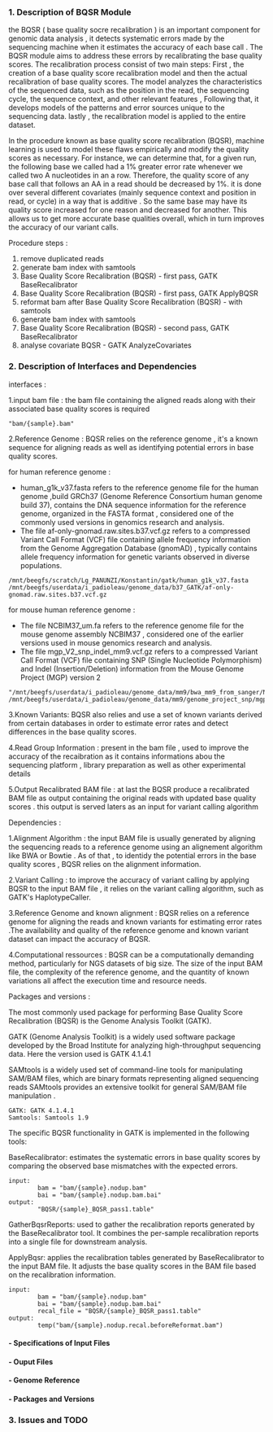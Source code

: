 ### 1. Description of BQSR Module

the BQSR ( base quality socre recalibration ) is an important component for genomic data analysis , it detects systematic errors made by the sequencing machine when it estimates the accuracy of each base call .
The BQSR module aims to address these errors by recalibrating the base quality scores.
The recalibration process consist of two main steps:
First , the creation of a base quality score recalibration model and then the actual recalibration of base quality scores.
The model analyzes the characteristics of the sequenced data, such as the position in the read, the sequencing cycle, the sequence context, and other relevant features , Following that, it develops models of the patterns and error sources unique to the sequencing data. lastly , the recalibration model is applied to the entire dataset.

In the procedure known as base quality score recalibration (BQSR), machine learning is used to model these flaws empirically and modify the quality scores as necessary. 
For instance, we can determine that, for a given run, the following base we called had a 1% greater error rate whenever we called two A nucleotides in an a row. Therefore, the quality score of any base call that follows an AA in a read should be decreased by 1%. 
it is done over several different covariates (mainly sequence context and position in read, or cycle) in a way that is additive . So the same base may have its quality score increased for one reason and decreased for another. This allows us to get more accurate base qualities overall, which in turn improves the accuracy of our variant calls.

Procedure steps : 

1. remove duplicated reads
2. generate bam index with samtools
3. Base Quality Score Recalibration (BQSR) - first pass, GATK BaseRecalibrator
4. Base Quality Score Recalibration (BQSR) - first pass, GATK ApplyBQSR
5. reformat bam after Base Quality Score Recalibration (BQSR) - with samtools
6. generate bam index with samtools
7. Base Quality Score Recalibration (BQSR) - second pass, GATK BaseRecalibrator
8. analyse covariate BQSR - GATK AnalyzeCovariates

### 2. Description of Interfaces and Dependencies

interfaces : 

1.input bam file : the bam file containing the aligned reads along with their associated base quality scores is required 

```
"bam/{sample}.bam"
```

2.Reference Genome : BQSR relies on the reference genome , it's a known sequence for aligning reads as well as identifying potential errors in base quality scores.

for human reference genome :
- human_g1k_v37.fasta refers to the reference genome file for the human genome ,build GRCh37 (Genome Reference Consortium human genome build 37),  contains the DNA sequence information for the reference genome, organized in the FASTA format , considered one of the commonly used versions in genomics research and analysis.
- The file af-only-gnomad.raw.sites.b37.vcf.gz refers to a compressed Variant Call Format (VCF) file containing allele frequency information from the Genome Aggregation Database (gnomAD) , typically contains allele frequency information for genetic variants observed in diverse populations.

```
/mnt/beegfs/scratch/Lg_PANUNZI/Konstantin/gatk/human_g1k_v37.fasta
/mnt/beegfs/userdata/i_padioleau/genome_data/b37_GATK/af-only-gnomad.raw.sites.b37.vcf.gz

```
for mouse human reference genome :
- The file NCBIM37_um.fa refers to the reference genome file for the mouse genome assembly NCBIM37 , considered one of the earlier versions used in mouse genomics research and analysis.
- The file mgp_V2_snp_indel_mm9.vcf.gz refers to a compressed Variant Call Format (VCF) file containing SNP (Single Nucleotide Polymorphism) and Indel (Insertion/Deletion) information from the Mouse Genome Project (MGP) version 2 
```
"/mnt/beegfs/userdata/i_padioleau/genome_data/mm9/bwa_mm9_from_sanger/NCBIM37_um.fa",
/mnt/beegfs/userdata/i_padioleau/genome_data/mm9/genome_project_snp/mgp_V2_snp_indel_mm9.vcf.gz
```

3.Known Variants: BQSR also relies and use a set of known variants derived from certain databases in order to estimate error rates and detect differences in the base quality scores.

4.Read Group Information : present in the bam file , used to improve the accuracy of the recaibration as it contains informations abou the sequencing platform , library preparation as well as other experimental details 

5.Output Recalibrated BAM file : at last the BQSR produce a recalibrated BAM file as output containing the original reads with updated base quality scores . this output is served laters as an input for variant calling algorithm

Dependencies :

1.Alignment Algorithm : the input BAM file is usually generated by aligning the sequencing reads to a reference genome using an alignement algorithm like BWA or Bowtie . As of that , to identidy the potential errors in the base quality scores ,  BQSR relies on the alignment information.

2.Variant Calling : to improve the accuracy of variant calling by applying BQSR to the input BAM file , it relies on the variant calling algorithm, such as GATK's HaplotypeCaller.

3.Reference Genome and known alignment : BQSR relies on a reference genome for aligning the reads and known variants for estimating error rates .The availability and quality of the reference genome and known variant dataset can impact the accuracy of BQSR.

4.Computational ressources : BQSR can be a computationally demanding method, particularly for NGS datasets of big size. The size of the input BAM file, the complexity of the reference genome, and the quantity of known variations all affect the execution time and resource needs.

Packages and versions :

The most commonly used package for performing Base Quality Score Recalibration (BQSR) is the Genome Analysis Toolkit (GATK).

GATK (Genome Analysis Toolkit) is a widely used software package developed by the Broad Institute for analyzing high-throughput sequencing data. 
Here the version used is GATK 4.1.4.1

SAMtools is a widely used set of command-line tools for manipulating SAM/BAM files, which are binary formats representing aligned sequencing reads
SAMtools provides an extensive toolkit for general SAM/BAM file manipulation .

```
GATK: GATK 4.1.4.1
Samtools: Samtools 1.9
```

The specific BQSR functionality in GATK is implemented in the following tools:

BaseRecalibrator: estimates the systematic errors in base quality scores by comparing the observed base mismatches with the expected errors. 
```
input:
        bam = "bam/{sample}.nodup.bam" 
        bai = "bam/{sample}.nodup.bam.bai" 
output:
        "BQSR/{sample}_BQSR_pass1.table"
```

GatherBqsrReports: used to gather the recalibration reports generated by the BaseRecalibrator tool. It combines the per-sample recalibration reports into a single file for downstream analysis.

ApplyBqsr: applies the recalibration tables generated by BaseRecalibrator to the input BAM file. It adjusts the base quality scores in the BAM file based on the recalibration information.

```
input:
        bam = "bam/{sample}.nodup.bam" 
        bai = "bam/{sample}.nodup.bam.bai" 
        recal_file = "BQSR/{sample}_BQSR_pass1.table"
output:
        temp("bam/{sample}.nodup.recal.beforeReformat.bam")
```
#### - Specifications of Input Files

#### - Ouput Files
#### - Genome Reference
#### - Packages and Versions
### 3. Issues and TODO




